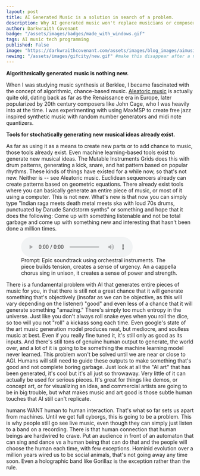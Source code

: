 ```yaml
---
layout: post
title: AI Generated Music is a solution in search of a problem.
description: Why AI generated music won't replace musicians or composers.
author: Darkwraith Covenant
badge: "/assets/images/badges/made_with_windows.gif"
tags: AI music tech programming
published: False
image: "https://darkwraithcovenant.com/assets/images/blog_images/aimusic.jpg"
newimg: "/assets/images/gifcity/new.gif" #make this disappear after a number of days with conditionals  
---
```

**Algorithmically generated music is nothing new.**

When I was studying music synthesis at Berklee, I became fascinated with the concept of algorithmic, chance-based music. [Aleatoric music](https://www.masterclass.com/articles/aleatoric-music-explained) is actually quite old, dating back as far as the Renaissance era in Europe, later popularized by 20th century composers like John Cage, who I was heavily into at the time. I was experimenting with using MaxMSP to create free jazz inspired synthetic music with random number generators and midi note quantizers.  

**Tools for stochatically generating new musical ideas already exist.**

As far as using it as a means to create new parts or to add chance to music, those tools already exist. Even machine learning-based tools exist to generate new musical ideas. The Mutable Instruments Grids does this with drum patterns, generating a kick, snare, and hat pattern based on popular rhythms. These kinds of things have existed for a while now, so that's not new. Neither is  -- see Aleatoric music. Euclidean sequencers already can create patterns based on geometric equations.
There already exist tools where you can basically generate an entire piece of music, or most of it using a computer. This is not new.
What's new is that now you can simply type "Indian raga meets death metal meets ska with loud 70s drums, punctuated by Darude Sandstorm synths" or something and hope that it does the following: Come up with something listenable and not be total garbage and come up with something new and interesting that hasn't been done a million times. 

<figure><audio controls="" controlslist="nodownload" class="px-1"> <source src="https://google-research.github.io/seanet/musiclm/examples/audio_samples/rich-descriptions/epic/audio.wav" type="audio/wav">Your browser does not support the audio element.</audio>
<figcaption>Prompt: Epic soundtrack using orchestral instruments. The piece builds tension, creates a sense of urgency. An a cappella chorus sing in unison, it creates a sense of power and strength.</figcaption></figure>

There is a fundamental problem with AI that generates entire pieces of music for you, in that there is still not a great chance that it will generate something that's objectively (insofar as we can be objective, as this will vary depending on the listener) "good" and even less of a chance that it will generate something "amazing." There's simply too much entropy in the universe.
Just like you don't always roll snake eyes when you roll the dice, so too will you not "roll" a kickass song each time. Even google's state of the art music generation model produces neat, but mediocre, and soulless music at best.
Even if you really fine tuned it, it's still only as good as its inputs. And there's still tons of genuine human output to generate, the world over, and a lot of it is going to be something the machine learning model never learned. This problem won't be solved until we are near or close to AGI.
Humans will still need to guide these outputs to make something that's good and not complete boring garbage. Just look at all the "AI art" that has been generated, it's cool but it's all just so throwaway. Very little of it can actually be used for serious pieces. It's great for things like demos, or concept art, or for visualizing an idea, and commercial artists are going to be in big trouble, but what makes music and art good is those subtle human touches that AI still can't replicate. 

<!-- excerpt-end -->

humans WANT human to human interaction. That's what so far sets us apart from machines. Until we get full cyborgs, this is going to be a problem. This is why people still go see live music, even though they can simply just listen to a band on a recording. There is that human connection that human beings are hardwired to crave.
Put an audience in front of an automaton that can sing and dance vs a human being that can do that and the people will choose the human each time, with few exceptions. Hominid evolution over a million years wired us to be social animals, that's not going away any time soon. Even a holographic band like Gorillaz is the exception rather than the rule.
